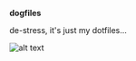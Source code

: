 **dogfiles**

de-stress, it's just my dotfiles...

![alt text](https://i.pinimg.com/236x/6b/ab/2e/6bab2e7f4865b98c49ecc212c08a9959--hilarious-memes-so-funny.jpg)
